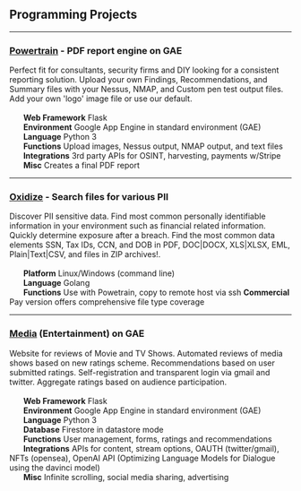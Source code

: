 ## Programming Projects

---

###  <a href="https://oxytis.com/powertrain">Powertrain</a> - PDF report engine on GAE
Perfect fit for consultants, security firms and DIY looking for a consistent reporting solution. Upload your own Findings, Recommendations, and Summary files with your Nessus, NMAP, and Custom pen test output files. Add your own 'logo' image file or use our default. 
<br><br>
   **Web Framework**  Flask<br>
   **Environment**  Google App Engine in standard environment (GAE)<br>
   **Language**  Python 3<br>
   **Functions**  Upload images, Nessus output, NMAP output, and text files<br>
   **Integrations**  3rd party APIs for OSINT, harvesting, payments w/Stripe<br>
   **Misc**  Creates a final PDF report<br>

---

###  <a href="https://github.com/oxytis/oxidize">Oxidize</a> - Search files for various PII 
Discover PII sensitive data. Find most common personally identifiable information in your environment such as financial related information. Quickly determine exposure after a breach. Find the most common data elements SSN, Tax IDs, CCN, and DOB in PDF, DOC|DOCX, XLS|XLSX, EML, Plain|Text|CSV, and files in ZIP archives!.
<br><br>
   **Platform**  Linux/Windows (command line)<br>
   **Language**  Golang<br>
   **Functions** Use with Powetrain, copy to remote host via ssh
   **Commercial** Pay version offers comprehensive file type coverage

---

###  <a href="https://bit.ly/3O1b9OI">Media</a> (Entertainment) on GAE
Website for reviews of Movie and TV Shows. Automated reviews of media shows based on new ratings scheme. Recommendations based on user submitted ratings. Self-registration and transparent login via gmail and twitter. Aggregate ratings based on audience participation. 
<br><br>
   **Web Framework**  Flask<br>
   **Environment**  Google App Engine in standard environment (GAE)<br>
   **Language**  Python 3<br>
   **Database**  Firestore in datastore mode<br>
   **Functions** User management, forms, ratings and recommendations<br>
   **Integrations**  APIs for content, stream options, OAUTH (twitter/gmail), NFTs (opensea), OpenAI API (Optimizing
Language Models for Dialogue using the davinci model)<br>
   **Misc**  Infinite scrolling, social media sharing, advertising<br>
